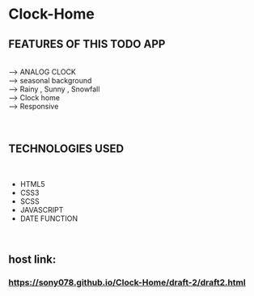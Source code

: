 # Clock-Home


## FEATURES OF THIS TODO APP
<br>
--> ANALOG CLOCK <br>
--> seasonal background<br>
--> Rainy , Sunny , Snowfall<br>
--> Clock home<br>
--> Responsive<br>
<br><br>

## TECHNOLOGIES USED
<br>
<ul type='disc'>
  <li>HTML5</li>
  <li>CSS3</li>
  <li>SCSS</li>
  <li>JAVASCRIPT</li>
  <li>DATE FUNCTION</li>
</ul>
<br>


## host link:
### https://sony078.github.io/Clock-Home/draft-2/draft2.html
